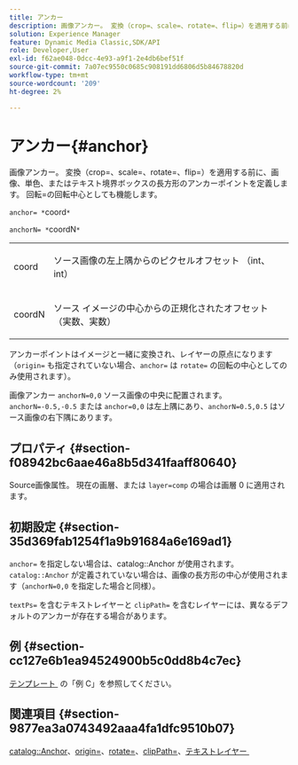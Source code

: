 ```yaml
---
title: アンカー
description: 画像アンカー。 変換（crop=、scale=、rotate=、flip=）を適用する前に、画像、単色、またはテキスト境界ボックスの長方形のアンカーポイントを定義します。 回転=の回転中心としても機能します。
solution: Experience Manager
feature: Dynamic Media Classic,SDK/API
role: Developer,User
exl-id: f62ae048-0dcc-4e93-a9f1-2e4db6bef51f
source-git-commit: 7a07ec9550c0685c908191dd6806d5b84678820d
workflow-type: tm+mt
source-wordcount: '209'
ht-degree: 2%

---
```


# アンカー{#anchor}

画像アンカー。 変換（crop=、scale=、rotate=、flip=）を適用する前に、画像、単色、またはテキスト境界ボックスの長方形のアンカーポイントを定義します。 回転=の回転中心としても機能します。

`anchor= *`coord`*`

`anchorN= *`coordN`*`

<table id="simpletable_3ED1CD0BF473439FA1132FC84B4452A8"> 
 <tr class="strow"> 
  <td class="stentry"> <p><span class="codeph"> <span class="varname"> coord</span> </span> </p> </td> 
  <td class="stentry"> <p>ソース画像の左上隅からのピクセルオフセット （int、int） </p></td> 
 </tr> 
 <tr class="strow"> 
  <td class="stentry"> <p><span class="codeph"> <span class="varname"> coordN</span> </span> </p> </td> 
  <td class="stentry"> <p>ソース イメージの中心からの正規化されたオフセット（実数、実数） </p></td> 
 </tr> 
</table>

アンカーポイントはイメージと一緒に変換され、レイヤーの原点になります（`origin=` も指定されていない場合、`anchor=` は `rotate=` の回転の中心としてのみ使用されます）。

画像アンカー `anchorN=0,0` ソース画像の中央に配置されます。 `anchorN=-0.5,-0.5` または `anchor=0,0` は左上隅にあり、`anchorN=0.5,0.5` はソース画像の右下隅にあります。

## プロパティ {#section-f08942bc6aae46a8b5d341faaff80640}

Source画像属性。 現在の画層、または `layer=comp` の場合は画層 0 に適用されます。

## 初期設定 {#section-35d369fab1254f1a9b91684a6e169ad1}

`anchor=` を指定しない場合は、catalog::Anchor が使用されます。 `catalog::Anchor` が定義されていない場合は、画像の長方形の中心が使用されます（`anchorN=0,0` を指定した場合と同様）。

`textPs=` を含むテキストレイヤーと `clipPath=` を含むレイヤーには、異なるデフォルトのアンカーが存在する場合があります。

## 例 {#section-cc127e6b1ea94524900b5c0dd8b4c7ec}

[&#x200B; テンプレート &#x200B;](../../../../../is-api/http-ref/image-serving-api-ref/c-http-protocol-reference/c-templates/c-templates.md#concept-3cd2d2adae0e41b2979b9640244d4d3e) の「例 C」を参照してください。

## 関連項目 {#section-9877ea3a0743492aaa4fa1dfc9510b07}

[catalog::Anchor](/help/aem-is-ir-api/is-api/image-catalog/image-serving-api-ref/c-image-catalog-reference/c-image-svg-data-reference/c-image-data-reference/r-anchor-cat.md)、[origin=](../../../../../is-api/http-ref/image-serving-api-ref/c-http-protocol-reference/c-command-reference/r-origin.md#reference-e11c7ac06e2240cc884c3fec98f05138)、[rotate=](../../../../../is-api/http-ref/image-serving-api-ref/c-http-protocol-reference/c-command-reference/r-rotate.md#reference-12abb086635546ec9ec2e1a793dc1096)、[clipPath=](../../../../../is-api/http-ref/image-serving-api-ref/c-http-protocol-reference/c-command-reference/r-clippath.md#reference-8139b1b52dc54749b51b109521ddf83d)、[&#x200B; テキストレイヤー &#x200B;](../../../../../is-api/http-ref/image-serving-api-ref/c-http-protocol-reference/c-text-formatting/r-text-layers.md#reference-47e78cfb18134db5ab09e17af14a6a8f)
